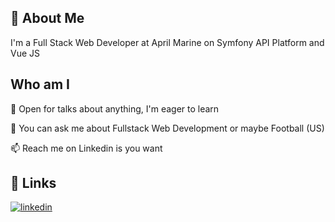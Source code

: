 
## 🚀 About Me
I'm a Full Stack Web Developer at April Marine on Symfony API Platform and Vue JS


## Who am I

🤔 Open for talks about anything, I'm eager to learn

💬 You can ask me about Fullstack Web Development or maybe Football (US)

📫 Reach me on Linkedin is you want 

## 🔗 Links
[![linkedin](https://img.shields.io/badge/linkedin-0A66C2?style=for-the-badge&logo=linkedin&logoColor=white)](https://www.linkedin.com/in/antoine-marionneau/)

